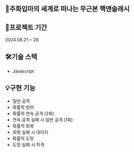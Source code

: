 ## 🤜주화입마의 세계로 떠나는 무근본 핵앤슬래시

## 📆프로젝트 기간
2024.08.21 ~ 28

## 🛠️기술 스택
* Javascript

## 💡구현 기능
* 일반 공격
* 확률적 방어
* 확률적 연속 공격 (2회)
* 연속 공격 실패 시 일반 공격 (1회)
* 확률적 회복
* 회복 실패 시 대미지
* 확률적 도망
* 도망 실패 시 피격